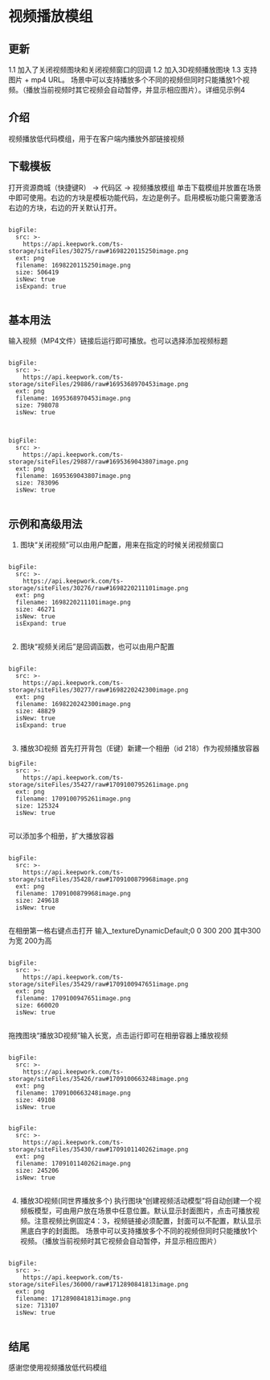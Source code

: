 # 视频播放模组


## 更新
1.1 加入了关闭视频图块和关闭视频窗口的回调
1.2 加入3D视频播放图块
1.3 支持图片 + mp4 URL。 场景中可以支持播放多个不同的视频但同时只能播放1个视频。（播放当前视频时其它视频会自动暂停，并显示相应图片）。详细见示例4

## 介绍
视频播放低代码模组，用于在客户端内播放外部链接视频


## 下载模板
打开资源商城（快捷键R） -> 代码区 -> 视频播放模组
单击下载模组并放置在场景中即可使用。右边的方块是模板功能代码，左边是例子。启用模板功能只需要激活右边的方块，右边的开关默认打开。

 
```@BigFile

bigFile:
  src: >-
    https://api.keepwork.com/ts-storage/siteFiles/30275/raw#1698220115250image.png
  ext: png
  filename: 1698220115250image.png
  size: 506419
  isNew: true
  isExpand: true
          
```



## 基本用法

输入视频（MP4文件）链接后运行即可播放。也可以选择添加视频标题
 
```@BigFile

bigFile:
  src: >-
    https://api.keepwork.com/ts-storage/siteFiles/29886/raw#1695368970453image.png
  ext: png
  filename: 1695368970453image.png
  size: 798078
  isNew: true
          
```


```@BigFile

bigFile:
  src: >-
    https://api.keepwork.com/ts-storage/siteFiles/29887/raw#1695369043807image.png
  ext: png
  filename: 1695369043807image.png
  size: 783096
  isNew: true
          
```


## 示例和高级用法
1. 图块“关闭视频”可以由用户配置，用来在指定的时候关闭视频窗口
 
```@BigFile

bigFile:
  src: >-
    https://api.keepwork.com/ts-storage/siteFiles/30276/raw#1698220211101image.png
  ext: png
  filename: 1698220211101image.png
  size: 46271
  isNew: true
  isExpand: true
          
```

2. 图块“视频关闭后”是回调函数，也可以由用户配置
 
```@BigFile

bigFile:
  src: >-
    https://api.keepwork.com/ts-storage/siteFiles/30277/raw#1698220242300image.png
  ext: png
  filename: 1698220242300image.png
  size: 48829
  isNew: true
  isExpand: true
          
```

3. 播放3D视频
首先打开背包（E键）新建一个相册（id 218）作为视频播放容器
```@BigFile
bigFile:
  src: >-
    https://api.keepwork.com/ts-storage/siteFiles/35427/raw#1709100795261image.png
  ext: png
  filename: 1709100795261image.png
  size: 125324
  isNew: true
          
```
可以添加多个相册，扩大播放容器
```@BigFile

bigFile:
  src: >-
    https://api.keepwork.com/ts-storage/siteFiles/35428/raw#1709100879968image.png
  ext: png
  filename: 1709100879968image.png
  size: 249618
  isNew: true
          
```

 在相册第一格右键点击打开 输入_textureDynamicDefault;0 0 300 200
 其中300为宽 200为高
```@BigFile

bigFile:
  src: >-
    https://api.keepwork.com/ts-storage/siteFiles/35429/raw#1709100947651image.png
  ext: png
  filename: 1709100947651image.png
  size: 660020
  isNew: true
          
```

 

拖拽图块“播放3D视频”输入长宽，点击运行即可在相册容器上播放视频
```@BigFile

bigFile:
  src: >-
    https://api.keepwork.com/ts-storage/siteFiles/35426/raw#1709100663248image.png
  ext: png
  filename: 1709100663248image.png
  size: 49108
  isNew: true
```

 
```@BigFile

bigFile:
  src: >-
    https://api.keepwork.com/ts-storage/siteFiles/35430/raw#1709101140262image.png
  ext: png
  filename: 1709101140262image.png
  size: 245206
  isNew: true
          
```

4. 播放3D视频(同世界播放多个)
   执行图块“创建视频活动模型”将自动创建一个视频板模型，可由用户放在场景中任意位置。默认显示封面图片，点击可播放视频。注意视频比例固定4：3，视频链接必须配置，封面可以不配置，默认显示黑底白字的封面图。
   场景中可以支持播放多个不同的视频但同时只能播放1个视频。（播放当前视频时其它视频会自动暂停，并显示相应图片）
 
```@BigFile

bigFile:
  src: >-
    https://api.keepwork.com/ts-storage/siteFiles/36000/raw#1712890841813image.png
  ext: png
  filename: 1712890841813image.png
  size: 713107
  isNew: true
          
```



## 结尾
感谢您使用视频播放低代码模组